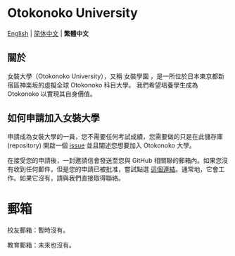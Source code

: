 # Otokonoko University

[English](README.md) | [简体中文](README-chs.md) | **繁體中文**

## 關於

女裝大學（Otokonoko University），又稱 女裝學園 ，是一所位於日本東京都新宿區神楽坂的虛擬全球 Otokonoko 科目大學。
我們希望培養學生成為 Otokonoko 以實現其自身價值。

## 如何申請加入女裝大學

申請成為女裝大學的一員，您不需要任何考試成績，您需要做的只是在此儲存庫 (repository) 開啟一個 [issue](https://github.com/OtokonokoUniversity/About/issues) 並且闡述您想要加入 Otokonoko 大學。

在接受您的申請後，一封邀請信會發送至您與 GitHub 相關聯的郵箱內。如果您沒有收到任何郵件，但是您的申請已被批准，嘗試點選 [這個連結](https://github.com/orgs/OtokonokoUniversity/invitation?via_email=1)。通常地，它會工作。如果它沒有，請與我們直接取得聯絡。

# 郵箱

校友郵箱：暫時沒有。

教育郵箱：未來也沒有。
